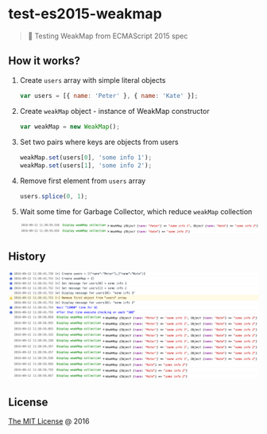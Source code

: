 # test-es2015-weakmap

> :ledger: Testing WeakMap from ECMAScript 2015 spec

## How it works?

1. Create `users` array with simple literal objects

    ```javascript
    var users = [{ name: 'Peter' }, { name: 'Kate' }];
    ```

2. Create `weakMap` object - instance of WeakMap constructor
    
    ```javascript
    var weakMap = new WeakMap();
    ```

3. Set two pairs where keys are objects from users

    ```javascript
    weakMap.set(users[0], 'some info 1');
    weakMap.set(users[1], 'some info 2');
    ```

4. Remove first element from `users` array
    
    ```javascript
    users.splice(0, 1);
    ```

5. Wait some time for Garbage Collector, which reduce `weakMap` collection

    ![](./screenshots/gc-activate.png)

## History

![](./screenshots/screenshot.png)

## License

[The MIT License](http://piecioshka.mit-license.org) @ 2016
